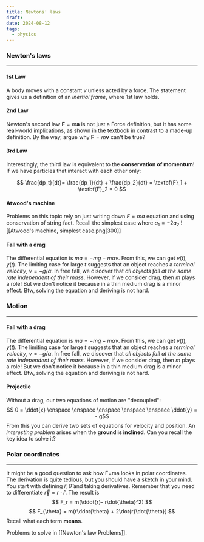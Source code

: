 ```yaml
---
title: Newtons' laws
draft: 
date: 2024-08-12
tags:
  - physics
---
```

### Newton's laws
---
#### 1st Law
A body moves with a constant $v$ unless acted by a force. The statement gives us a definition of an *inertial frame*, where 1st law holds. 
#### 2nd Law
Newton's second law $\textbf{F} = m \textbf{a}$ is not just a Force definition, but it has some real-world implications, as shown in the textbook in contrast to a made-up definition. By the way, argue why $\textbf{F} = m \textbf{v}$ can't be true?
#### 3rd Law
Interestingly, the third law is equivalent to the **conservation of momentum**! If we have particles that interact with each other only:

$$
\frac{dp_t}{dt}= \frac{dp_1}{dt} + \frac{dp_2}{dt} = \textbf{F}_1 + \textbf{F}_2 = 0
$$
#### Atwood's machine
Problems on this topic rely on just writing down $F=ma$ equation and using conservation of string fact. Recall the simplest case where $a_1 = -2a_2$
![[Atwood's machine, simplest case.png|300]]

#### Fall with a drag
The differential equation is $ma = -mg - m\alpha v$. From this, we can get $v(t), y(t)$. The limiting case for large $t$ suggests that an object reaches a *terminal velocity*, $v = -g/\alpha$. In free fall, we discover that *all objects fall at the same rate independent of their mass*. However, if we consider drag, then $m$ plays a role! But we don't notice it because in a thin medium drag is a minor effect. Btw, solving the equation and deriving is not hard.


### Motion 
---
#### Fall with a drag
The differential equation is $ma = -mg - m\alpha v$. From this, we can get $v(t), y(t)$. The limiting case for large $t$ suggests that an object reaches a *terminal velocity*, $v = -g/\alpha$. In free fall, we discover that *all objects fall at the same rate independent of their mass*. However, if we consider drag, then $m$ plays a role! But we don't notice it because in a thin medium drag is a minor effect. Btw, solving the equation and deriving is not hard.
#### Projectile
Without a drag, our two equations of motion are "decoupled":
$$ 0 = \ddot{x} \enspace \enspace \enspace \enspace \enspace \ddot{y} = - g$$
From this you can derive two sets of equations for velocity and position. An *interesting problem* arises when the **ground is inclined**. Can you recall the key idea to solve it?
### Polar coordinates
---
It might be a good question to ask how F=ma looks in polar coordinates. The derivation is quite tedious, but you should have a sketch in your mind. You start with defining $\hat{r}, \hat{\theta}$ and taking derivatives. Remember that you need to differentiate $\vec{r} = r \cdot \hat{r}$.  The result is 
$$
F_r = m(\ddot{r}- r\dot{\theta}^2)
$$
$$
F_{\theta} = m(r\ddot{\theta} + 2\dot{r}\dot{\theta})
$$
Recall what each term **means**.

Problems to solve in [[Newton's law Problems]].